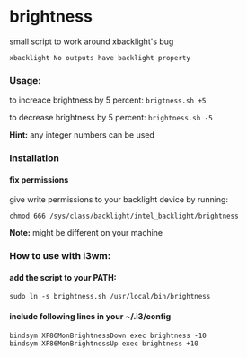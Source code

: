 # brightness

small script to work around xbacklight's bug

`xbacklight No outputs have backlight property`

### Usage:

to increace brightness by 5 percent:
`brigtness.sh +5`

to decrease brightness by 5 percent:
`brightness.sh -5`

**Hint:** any integer numbers can be used

### Installation

#### fix permissions
give write permissions to your backlight device by running:

`chmod 666 /sys/class/backlight/intel_backlight/brightness`

**Note:** might be different on your machine

### How to use with i3wm:

#### add the script to your PATH:
`sudo ln -s brightness.sh /usr/local/bin/brightness`

#### include following lines in your ~/.i3/config
```
bindsym XF86MonBrightnessDown exec brightness -10
bindsym XF86MonBrightnessUp exec brightness +10
```
